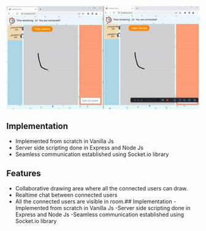 ![Representation](./ezgif.com-gif-maker.gif)

## Implementation

- Implemented from scratch in Vanilla Js
- Server side scripting done in Express and Node Js
- Seamless communication established using Socket.io library

## Features

- Collaborative drawing area where all the connected users can draw.
- Realtime chat between connected users
- All the connected users are visible in room.## Implementation
-Implemented from scratch in Vanilla Js
-Server side scripting done in Express and Node Js
-Seamless communication established using Socket.io library



